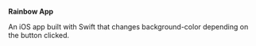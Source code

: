 **Rainbow App**

An iOS app built with Swift that changes background-color depending on the button clicked.